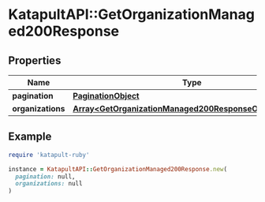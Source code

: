 # KatapultAPI::GetOrganizationManaged200Response

## Properties

| Name | Type | Description | Notes |
| ---- | ---- | ----------- | ----- |
| **pagination** | [**PaginationObject**](PaginationObject.md) |  |  |
| **organizations** | [**Array&lt;GetOrganizationManaged200ResponseOrganizations&gt;**](GetOrganizationManaged200ResponseOrganizations.md) |  |  |

## Example

```ruby
require 'katapult-ruby'

instance = KatapultAPI::GetOrganizationManaged200Response.new(
  pagination: null,
  organizations: null
)
```

